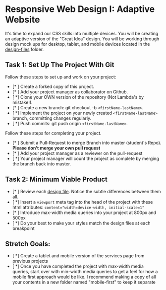 # Responsive Web Design I: Adaptive Website

It's time to expand our CSS skills into multiple devices.  You will be creating an adaptive version of the "Great Idea" design. You will be working through design mock ups for desktop, tablet, and mobile devices located in the [design-files](design-files) folder. 

## Task 1: Set Up The Project With Git

Follow these steps to set up and work on your project:

- [* ] Create a forked copy of this project.
- [* ] Add your project manager as collaborator on Github.
- [ *] Clone your OWN version of the repository (Not Lambda's by mistake!).
- [* ] Create a new branch: git checkout -b `<firstName-lastName>`.
- [ *] Implement the project on your newly created `<firstName-lastName>` branch, committing changes regularly.
- [ *] Push commits: git push origin `<firstName-lastName>`.
 
Follow these steps for completing your project.

- [* ] Submit a Pull-Request to merge <firstName-lastName> Branch into master (student's  Repo). **Please don't merge your own pull request**
- [* ] Add your project manager as a reviewer on the pull-request
- [ *] Your project manager will count the project as complete by merging the branch back into master.

## Task 2: Minimum Viable Product

* [* ] Review each [design file](design-files).  Notice the subtle differences between them all. 
* [ *] Insert a `viewport` meta tag into the head of the project with these html attributes: `content="width=device-width, initial-scale=1"`
* [* ] Introduce max-width media queries into your project at 800px and 500px  
* [ *] Do your best to make your styles match the design files at each breakpoint 

## Stretch Goals: 
* [ *] Create a tablet and mobile version of the services page from previous projects
* [ *] Once you have completed the project with max-width media queries, start over with min-width media queries to get a feel for how a mobile first approach would be like.  I recommend making a copy of all your contents in a new folder named "mobile-first" to keep it separate



